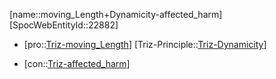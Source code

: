﻿---
type: TrizContradiction
aliases:
- moving_Length+Dynamicity-affected_harm
license: CC BY-SA 4.0
copyright: https://github.com/SpocWeb
IsDeleted: false
IsReadOnly: false
Confidential: public
tags: 
- Triz/Contradiction
---
[name::moving_Length+Dynamicity-affected_harm]
[SpocWebEntityId::22882]
+ [pro::[Triz-moving_Length](tech/Triz/Parameter/Triz-moving_Length.md)]
[Triz-Principle::[Triz-Dynamicity](tech/Triz/Principle/Triz-Dynamicity.md)]
- [con::[Triz-affected_harm](tech/Triz/Parameter/Triz-affected_harm.md)]


